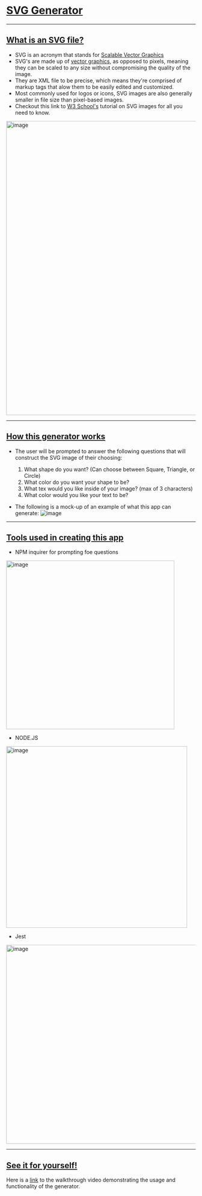 # <ins>SVG Generator</ins>
------------------------------------------
## <ins>What is an SVG file?</ins>
- SVG is an acronym that stands for <ins>Scalable Vector Graphics</ins>
- SVG's are made up of <ins>vector graphics</ins>, as opposed to pixels, meaning they can be scaled to any
  size without compromising the quality of the image.
- They are XML file to be precise, which means they're comprised of markup tags that alow them to
  be easily edited and customized.
- Most commonly used for logos or icons, SVG images are also generally smaller in file size than
  pixel-based images.
- Checkout this link to [W3 School's](https://www.w3schools.com/graphics/svg_intro.asp) tutorial on SVG images for all you need to know.
<img width="779" alt="image" src="https://github.com/user-attachments/assets/09c69ef2-0388-46b9-b4d1-2861dd36cc8b">

------------------------------------------
## <ins>How this generator works</ins>
- The user will be prompted to answer the following questions that will construct the SVG image of their choosing:
  1. What shape do you want? (Can choose between Square, Triangle, or Circle)
  2. What color do you want your shape to be?
  3. What tex would you like inside of your image? (max of 3 characters)
  4. What color would you like your text to be?
     
- The following is a mock-up of an example of what this app can generate:
![image](https://github.com/user-attachments/assets/daa64d4f-3815-480e-a406-ef18f4218a7a)

-------------------------------------------

## <ins>Tools used in creating this app</ins>
- NPM inquirer for prompting foe questions
  
<img width="447" alt="image" src="https://github.com/user-attachments/assets/d4d2f087-c61f-4ac7-af6f-8e334e19acd0">

- NODE.JS
  
<img width="481" alt="image" src="https://github.com/user-attachments/assets/bfbb7f9b-6404-4507-b504-a25458b4329a">

- Jest

<img width="527" alt="image" src="https://github.com/user-attachments/assets/f68033b3-1197-490f-a006-5ec1cec40821">


-------------------------------------------
## <ins>See it for yourself!</ins>

Here is a [link](https://watch.screencastify.com/v/4Z1m7hzljjxCX0bylYoi) to the walkthrough video demonstrating the usage and functionality of the generator.



